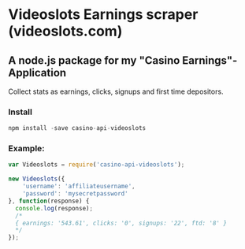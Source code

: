 # Videoslots Earnings scraper (videoslots.com)
## A node.js package for my "Casino Earnings"-Application

Collect stats as earnings, clicks, signups and first time depositors.


### Install
```javascript
npm install -save casino-api-videoslots
```

### Example:
```javascript
var Videoslots = require('casino-api-videoslots');

new Videoslots({
	'username': 'affiliateusername',
	'password': 'mysecretpassword'
}, function(response) {
  console.log(response);
  /*
  { earnings: '543.61', clicks: '0', signups: '22', ftd: '8' }
  */
});
